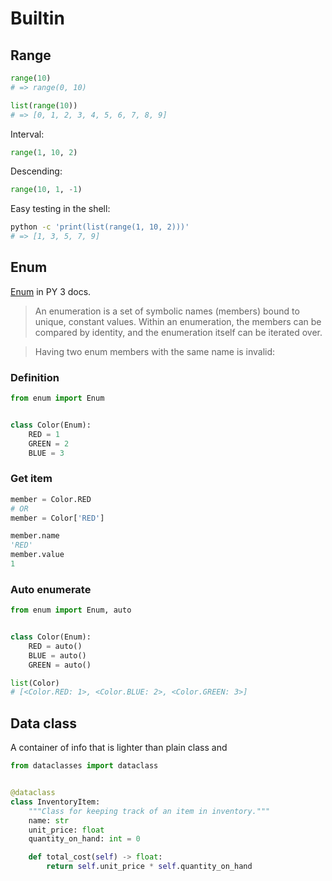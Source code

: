 # Builtin

## Range


```python
range(10)
# => range(0, 10)
```

```python
list(range(10))
# => [0, 1, 2, 3, 4, 5, 6, 7, 8, 9]
```

Interval:

```python
range(1, 10, 2)
```

Descending:

```python
range(10, 1, -1)
```

Easy testing in the shell:

```sh
python -c 'print(list(range(1, 10, 2)))'
# => [1, 3, 5, 7, 9]
```


## Enum


[Enum](https://docs.python.org/3/library/enum.html) in PY 3 docs.

> An enumeration is a set of symbolic names (members) bound to unique, constant values. Within an enumeration, the members can be compared by identity, and the enumeration itself can be iterated over.

> Having two enum members with the same name is invalid:


### Definition

```python
from enum import Enum


class Color(Enum):
    RED = 1
    GREEN = 2
    BLUE = 3
```


### Get item

```python
member = Color.RED
# OR
member = Color['RED']
```

```python
member.name
'RED'
member.value
1
```

### Auto enumerate

```python
from enum import Enum, auto


class Color(Enum):
    RED = auto()
    BLUE = auto()
    GREEN = auto()
```

```python
list(Color)
# [<Color.RED: 1>, <Color.BLUE: 2>, <Color.GREEN: 3>]
```

## Data class

A container of info that is lighter than plain class and 

```python
from dataclasses import dataclass


@dataclass
class InventoryItem:
    """Class for keeping track of an item in inventory."""
    name: str
    unit_price: float
    quantity_on_hand: int = 0

    def total_cost(self) -> float:
        return self.unit_price * self.quantity_on_hand
```
<!--stackedit_data:
eyJoaXN0b3J5IjpbLTMzNzYxOTMwNSwxOTg2MjIyMjIwXX0=
-->